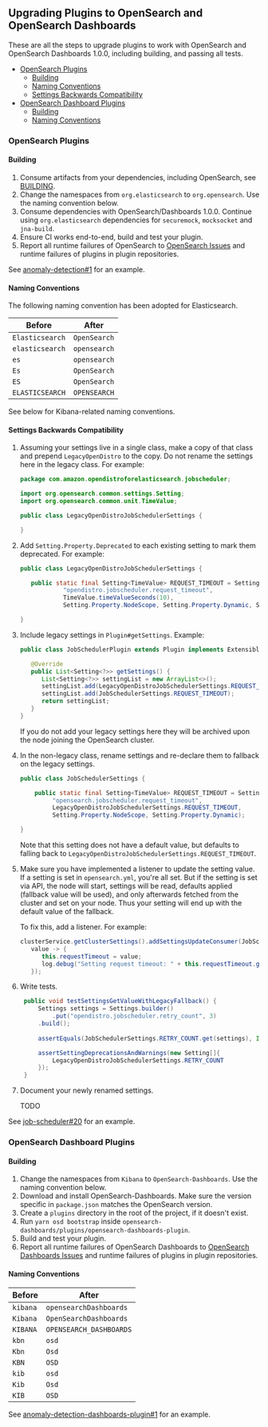 ## Upgrading Plugins to OpenSearch and OpenSearch Dashboards

These are all the steps to upgrade plugins to work with OpenSearch and OpenSearch Dashboards 1.0.0, including building, and passing all tests.

- [OpenSearch Plugins](#opensearch-plugins)
   - [Building](#building)
   - [Naming Conventions](#naming-conventions)
   - [Settings Backwards Compatibility](#settings-backwards-compatibility)
- [OpenSearch Dashboard Plugins](#opensearch-dashboard-plugins)
   - [Building](#building)
   - [Naming Conventions](#naming-conventions)

### OpenSearch Plugins

#### Building

1. Consume artifacts from your dependencies, including OpenSearch, see [BUILDING](BUILDING.md).
2. Change the namespaces from `org.elasticsearch` to `org.opensearch`. Use the naming convention below.
3. Consume dependencies with OpenSearch/Dashboards 1.0.0. Continue using `org.elasticsearch` dependencies for `securemock`, `mocksocket` and `jna-build`.
4. Ensure CI works end-to-end, build and test your plugin.
5. Report all runtime failures of OpenSearch to [OpenSearch Issues](http://github.com/opensearch-project/opensearch/issues) and runtime failures of plugins in plugin repositories.

See [anomaly-detection#1](https://github.com/opensearch-project/anomaly-detection/pull/1) for an example.

#### Naming Conventions

The following naming convention has been adopted for Elasticsearch.

| Before          | After        |
|-----------------|--------------|
| `Elasticsearch` | `OpenSearch` |
| `elasticsearch` | `opensearch` |
| `es`            | `opensearch` |
| `Es`            | `OpenSearch` |
| `ES`            | `OpenSearch` |
| `ELASTICSEARCH` | `OPENSEARCH` |

See below for Kibana-related naming conventions.

#### Settings Backwards Compatibility

1. Assuming your settings live in a single class, make a copy of that class and prepend `LegacyOpenDistro` to the copy. Do not rename the settings here in the legacy class. For example:

   ```java
   package com.amazon.opendistroforelasticsearch.jobscheduler;

   import org.opensearch.common.settings.Setting;
   import org.opensearch.common.unit.TimeValue;

   public class LegacyOpenDistroJobSchedulerSettings {

   }
   ```

2. Add `Setting.Property.Deprecated` to each existing setting to mark them deprecated. For example:

   ```java
   public class LegacyOpenDistroJobSchedulerSettings {

      public static final Setting<TimeValue> REQUEST_TIMEOUT = Setting.positiveTimeSetting(
               "opendistro.jobscheduler.request_timeout",
               TimeValue.timeValueSeconds(10),
               Setting.Property.NodeScope, Setting.Property.Dynamic, Setting.Property.Deprecated);

   }
   ```

3. Include legacy settings in `Plugin#getSettings`. Example:

   ```java
   public class JobSchedulerPlugin extends Plugin implements ExtensiblePlugin {

      @Override
      public List<Setting<?>> getSettings() {
         List<Setting<?>> settingList = new ArrayList<>();
         settingList.add(LegacyOpenDistroJobSchedulerSettings.REQUEST_TIMEOUT);
         settingList.add(JobSchedulerSettings.REQUEST_TIMEOUT);
         return settingList;
      }
   }
   ```

   If you do not add your legacy settings here they will be archived upon the node joining the OpenSearch cluster.
   
4. In the non-legacy class, rename settings and re-declare them to fallback on the legacy settings.

   ```java
   public class JobSchedulerSettings {

       public static final Setting<TimeValue> REQUEST_TIMEOUT = Setting.positiveTimeSetting(
            "opensearch.jobscheduler.request_timeout",
            LegacyOpenDistroJobSchedulerSettings.REQUEST_TIMEOUT,
            Setting.Property.NodeScope, Setting.Property.Dynamic);

   }
   ```

   Note that this setting does not have a default value, but defaults to falling back to `LegacyOpenDistroJobSchedulerSettings.REQUEST_TIMEOUT`.

5. Make sure you have implemented a listener to update the setting value. If a setting is set in `opensearch.yml`, you're all set. But if the setting is set via API, the node will start, settings will be read, defaults applied (fallback value will be used), and only afterwards fetched from the cluster and set on your node. Thus your setting will end up with the default value of the fallback.

   To fix this, add a listener. For example:

   ```java
   clusterService.getClusterSettings().addSettingsUpdateConsumer(JobSchedulerSettings.REQUEST_TIMEOUT,
      value -> {
         this.requestTimeout = value;
         log.debug("Setting request timeout: " + this.requestTimeout.getMinutes());
      });
   ```

6. Write tests.

   ```java
    public void testSettingsGetValueWithLegacyFallback() {
        Settings settings = Settings.builder()
            .put("opendistro.jobscheduler.retry_count", 3)
        .build();
        
        assertEquals(JobSchedulerSettings.RETRY_COUNT.get(settings), Integer.valueOf(3)); 

        assertSettingDeprecationsAndWarnings(new Setting[]{
            LegacyOpenDistroJobSchedulerSettings.RETRY_COUNT
        });
    }   
   ```

7. Document your newly renamed settings.

   TODO

See [job-scheduler#20](https://github.com/opensearch-project/job-scheduler/pull/20) for an example.

### OpenSearch Dashboard Plugins

#### Building

1. Change the namespaces from `Kibana` to `OpenSearch-Dashboards`. Use the naming convention below.
2. Download and install OpenSearch-Dashboards. Make sure the version specific in `package.json` matches the OpenSearch version.
3. Create a `plugins` directory in the root of the project, if it doesn't exist.
4. Run `yarn osd bootstrap` inside `opensearch-dashboards/plugins/opensearch-dashboards-plugin`.
5. Build and test your plugin.
6. Report all runtime failures of OpenSearch Dashboards to [OpenSearch Dashboards Issues](http://github.com/opensearch-project/opensearch-dashboards/issues) and runtime failures of plugins in plugin repositories.

#### Naming Conventions

| Before   | After                   |
|----------|-------------------------|
| `kibana` | `opensearchDashboards`  |
| `Kibana` | `OpenSearchDashboards`  |
| `KIBANA` | `OPENSEARCH_DASHBOARDS` |
| `kbn`    | `osd`                   |
| `Kbn`    | `Osd`                   |
| `KBN`    | `OSD`                   |
| `kib`    | `osd`                   |
| `Kib`    | `Osd`                   |
| `KIB`    | `OSD`                   |

See [anomaly-detection-dashboards-plugin#1](https://github.com/opensearch-project/anomaly-detection-dashboards-plugin/pull/1) for an example.